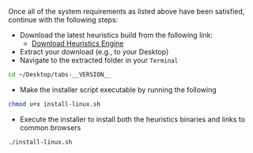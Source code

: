 Once all of the system requirements as listed above have been satisfied, continue with the following steps:

- Download the latest heuristics build from the following link:
  - [Download Heuristics Engine](https://tabs.fra1.digitaloceanspaces.com/heuristics/tabs-__VERSION__.tgz)
- Extract your download (e.g., to your Desktop)
- Navigate to the extracted folder in your `Terminal`

```bash
cd ~/Desktop/tabs-__VERSION__
```

- Make the installer script executable by running the following

```bash
chmod u+x install-linux.sh
```

- Execute the installer to install both the heuristics binaries and links to common browsers

```bash
./install-linux.sh
```
